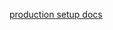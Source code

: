 [production setup docs](https://docs.bitnami.com/aws/infrastructure/nodejs/get-started/get-started/)
